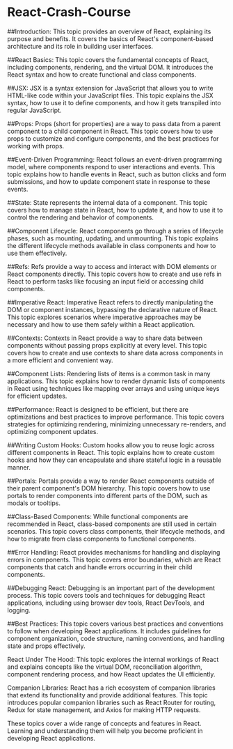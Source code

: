 # React-Crash-Course
##Introduction: This topic provides an overview of React, explaining its purpose and benefits. It covers the basics of React's component-based architecture and its role in building user interfaces.

##React Basics: This topic covers the fundamental concepts of React, including components, rendering, and the virtual DOM. It introduces the React syntax and how to create functional and class components.

##JSX: JSX is a syntax extension for JavaScript that allows you to write HTML-like code within your JavaScript files. This topic explains the JSX syntax, how to use it to define components, and how it gets transpiled into regular JavaScript.

##Props: Props (short for properties) are a way to pass data from a parent component to a child component in React. This topic covers how to use props to customize and configure components, and the best practices for working with props.

##Event-Driven Programming: React follows an event-driven programming model, where components respond to user interactions and events. This topic explains how to handle events in React, such as button clicks and form submissions, and how to update component state in response to these events.

##State: State represents the internal data of a component. This topic covers how to manage state in React, how to update it, and how to use it to control the rendering and behavior of components.

##Component Lifecycle: React components go through a series of lifecycle phases, such as mounting, updating, and unmounting. This topic explains the different lifecycle methods available in class components and how to use them effectively.

##Refs: Refs provide a way to access and interact with DOM elements or React components directly. This topic covers how to create and use refs in React to perform tasks like focusing an input field or accessing child components.

##Imperative React: Imperative React refers to directly manipulating the DOM or component instances, bypassing the declarative nature of React. This topic explores scenarios where imperative approaches may be necessary and how to use them safely within a React application.

##Contexts: Contexts in React provide a way to share data between components without passing props explicitly at every level. This topic covers how to create and use contexts to share data across components in a more efficient and convenient way.

##Component Lists: Rendering lists of items is a common task in many applications. This topic explains how to render dynamic lists of components in React using techniques like mapping over arrays and using unique keys for efficient updates.

##Performance: React is designed to be efficient, but there are optimizations and best practices to improve performance. This topic covers strategies for optimizing rendering, minimizing unnecessary re-renders, and optimizing component updates.

##Writing Custom Hooks: Custom hooks allow you to reuse logic across different components in React. This topic explains how to create custom hooks and how they can encapsulate and share stateful logic in a reusable manner.

##Portals: Portals provide a way to render React components outside of their parent component's DOM hierarchy. This topic covers how to use portals to render components into different parts of the DOM, such as modals or tooltips.

##Class-Based Components: While functional components are recommended in React, class-based components are still used in certain scenarios. This topic covers class components, their lifecycle methods, and how to migrate from class components to functional components.

##Error Handling: React provides mechanisms for handling and displaying errors in components. This topic covers error boundaries, which are React components that catch and handle errors occurring in their child components.

##Debugging React: Debugging is an important part of the development process. This topic covers tools and techniques for debugging React applications, including using browser dev tools, React DevTools, and logging.

##Best Practices: This topic covers various best practices and conventions to follow when developing React applications. It includes guidelines for component organization, code structure, naming conventions, and handling state and props effectively.

React Under The Hood: This topic explores the internal workings of React and explains concepts like the virtual DOM, reconciliation algorithm, component rendering process, and how React updates the UI efficiently.

Companion Libraries: React has a rich ecosystem of companion libraries that extend its functionality and provide additional features. This topic introduces popular companion libraries such as React Router for routing, Redux for state management, and Axios for making HTTP requests.

These topics cover a wide range of concepts and features in React. Learning and understanding them will help you become proficient in developing React applications.

